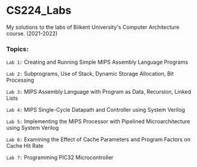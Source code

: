 # CS224_Labs
My solutions to the labs of Bilkent University's Computer Architecture course. (2021-2022)

### Topics:
`Lab 1:` Creating and Running Simple MIPS Assembly Language Programs

`Lab 2:` Subprograms, Use of Stack, Dynamic Storage Allocation, Bit Processing

`Lab 3:` MIPS Assembly Language with Program as Data, Recursion, Linked Lists

`Lab 4:` MIPS Single-Cycle Datapath and Controller using System Verilog

`Lab 5:` Implementing the MIPS Processor with Pipelined Microarchitecture using System Verilog

`Lab 6:` Examining the Effect of Cache Parameters and Program Factors on Cache Hit Rate

`Lab 7:` Programming PIC32 Microcontroller
